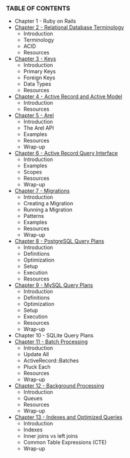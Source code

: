 ### TABLE OF CONTENTS

* Chapter 1 - Ruby on Rails
* [Chapter 2 - Relational Database Terminology](030-chapter-02.md)
  * Introduction
  * Terminology
  * ACID
  * Resources
* [Chapter 3 - Keys](040-chapter-03.md)
  * Introduction
  * Primary Keys
  * Foreign Keys
  * Data Types
  * Resources
* [Chapter 4 - Active Record and Active Model](050-chapter-04.md)
  * Introduction
  * Resources
* [Chapter 5 - Arel](060-chapter-05.md)
  * Introduction
  * The Arel API
  * Examples
  * Resources
  * Wrap-up
* [Chapter 6 - Active Record Query Interface](070-chapter-06.md)
  * Introduction
  * Examples
  * Scopes
  * Resources
  * Wrap-up
* [Chapter 7 - Migrations](080-chapter-07.md)
  * Introduction
  * Creating a Migration
  * Running a Migration
  * Patterns
  * Examples
  * Resources
  * Wrap-up
* [Chapter 8 - PostgreSQL Query Plans](090-chapter-08.md)
  * Introduction
  * Definitions
  * Optimization
  * Setup
  * Execution
  * Resources
* [Chapter 9 - MySQL Query Plans](100-chapter-09.md)
  * Introduction
  * Definitions
  * Optimization
  * Setup
  * Execution
  * Resources
  * Wrap-up
* Chapter 10 - SQLite Query Plans
* [Chapter 11 - Batch Processing](120-chapter-11.md)
  * Introduction
  * Update All
  * ActiveRecord::Batches
  * Pluck Each
  * Resources
  * Wrap-up
* [Chapter 12 - Background Processing](130-chapter-12.md)
  * Introduction
  * Queues
  * Resources
  * Wrap-up
* [Chapter 13 - Indexes and Optimized Queries](140-chapter-13.md)
  * Introduction
  * Indexes
  * Inner joins vs left joins
  * Common Table Expressions (CTE)
  * Wrap-up
